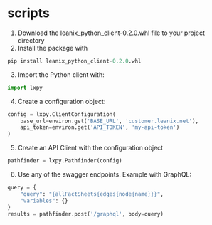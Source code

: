 # scripts
1) Download the leanix_python_client-0.2.0.whl file to your project directory
2) Install the package with 
```python
pip install leanix_python_client-0.2.0.whl
```
3) Import the Python client with:
```python
import lxpy
```
4) Create a configuration object:
```python
config = lxpy.ClientConfiguration(
    base_url=environ.get('BASE_URL', 'customer.leanix.net'),
    api_token=environ.get('API_TOKEN', 'my-api-token')
)
```
5) Create an API Client with the configuration object
```python
pathfinder = lxpy.Pathfinder(config)
```
6) Use any of the swagger endpoints. Example with GraphQL:
```python
query = {
    "query": "{allFactSheets{edges{node{name}}}",
    "variables": {}
}
results = pathfinder.post('/graphql', body=query)
```